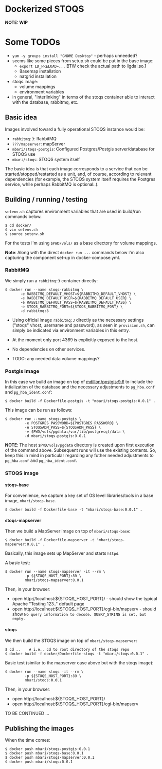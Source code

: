 # Dockerized STOQS

**NOTE: WIP**

# Some TODOs

- `yum -y groups install "GNOME Desktop"` - perhaps unneeded?
- seems like some pieces from setup.sh could be put in the base image:
  - `export LD_PRELOAD=...`  BTW check the actual path to ligdal.so.1
  - Basemap installation
  - natgrid installation
- stoqs image:
  - volume mappings
  - environment variables
- in general, "interlinking" in terms of the stoqs container able to
  interact with the database, rabbitmq, etc.


## Basic idea

Images involved toward a fully operational STOQS instance would be:

- `rabbitmq:3`: RabbitMQ
- `???/mapserver`: mapServer
- `mbari/stoqs-postgis`: Configured Postgres/Postgis server/database for STOQS use
- `mbari/stoqs`: STOQS system itself

The basic idea is that each image corresponds to a service that can be started/stopped/restarted
as a unit, and, of course, according to relevant dependencies (for example, the STOQS system
itself requires the Postgres service, while perhaps RabbitMQ is optional..).

## Building / running / testing

`setenv.sh` captures environment variables that are used in build/run commands below.

```shell
$ cd docker/
$ vim setenv.sh
$ source setenv.sh
```

For the tests I'm using `$PWD/vols/` as a base directory for volume mappings.


**Note**: Along with the direct `docker run ...` commands below I'm also 
capturing the component set-up in docker-compose.yml. 


### RabbitMQ

We simply run a `rabbitmq:3` container directly:

```shell
$ docker run --name stoqs-rabbitmq \
       -e RABBITMQ_DEFAULT_VHOST=${RABBITMQ_DEFAULT_VHOST} \
       -e RABBITMQ_DEFAULT_USER=${RABBITMQ_DEFAULT_USER} \
       -e RABBITMQ_DEFAULT_PASS=${RABBITMQ_DEFAULT_PASS} \
       -e STOQS_RABBITMQ_PORT=${STOQS_RABBITMQ_PORT} \
       -d rabbitmq:3
```

- Using official image `rabbitmq:3` directly as the necessary settings 
  ("stoqs" vhost, username and password), as seen in `provision.sh`,
  can simply be indicated via environment variables in this entry.

- At the moment only port 4369 is explicitly exposed to the host.

- No dependencies on other services.

- TODO: any needed data volume mappings?


### Postgis image

In this case we build an image on top of 
[mdillon/postgis:9.6](https://hub.docker.com/r/mdillon/postgis/)
to include the intialization of the database and the necessary 
adjustments to `pg_hba.conf` and `pg_hba_ident.conf`:

```
$ docker build -f Dockerfile-postgis -t "mbari/stoqs-postgis:0.0.1" .
```

This image can be run as follows:

```shell
$ docker run --name stoqs-postgis \
         -e POSTGRES_PASSWORD=${POSTGRES_PASSWORD} \
         -e STOQSADM_PASS=${STOQSADM_PASS} \
         -v $PWD/vols/pgdata:/var/lib/postgresql/data \
         -d mbari/stoqs-postgis:0.0.1
```

**NOTE**: The host `$PWD/vols/pgdata` directory is created upon first 
execution of the command above. Subsequent runs will use the existing
contents. So, keep this in mind in particular regarding any futher
needed adjustments to `pg_hba.conf` and `pg_hba_ident.conf`.

### STOQS image

#### stoqs-base

For convenience, we capture a key set of OS level libraries/tools 
in a base image, `mbari/stoqs-base`.

```
$ docker build -f Dockerfile-base -t "mbari/stoqs-base:0.0.1" .
```

#### stoqs-mapserver

Then we build a MapServer image on top of `mbari/stoqs-base`:

```
$ docker build -f Dockerfile-mapserver -t "mbari/stoqs-mapserver:0.0.1" .
```

Basically, this image sets up MapServer and starts `httpd`.

A basic test:

```shell
$ docker run --name stoqs-mapserver -it --rm \
         -p ${STOQS_HOST_PORT}:80 \
         mbari/stoqs-mapserver:0.0.1
```

Then, in your browser:
- open http://localhost:${STOQS_HOST_PORT}/ - 
  should show the typical Apache "Testing 123.." default page  
- open http://localhost:${STOQS_HOST_PORT}/cgi-bin/mapserv -
  should show `No query information to decode. QUERY_STRING is set, but empty.`

#### stoqs

We then build the STOQS image on top of `mbari/stoqs-mapserver`:

```
$ cd ..    # i.e., cd to root directory of the stoqs repo
$ docker build -f docker/Dockerfile-stoqs -t "mbari/stoqs:0.0.1" .
```

Basic test (similar to the mapserver case above but with the stoqs image):

```shell
$ docker run --name stoqs -it --rm \
         -p ${STOQS_HOST_PORT}:80 \
         mbari/stoqs:0.0.1
```

Then, in your browser:
- open http://localhost:${STOQS_HOST_PORT}/ 
- open http://localhost:${STOQS_HOST_PORT}/cgi-bin/mapserv 


TO BE CONTINUED ...


## Publishing the images

When the time comes:

```
$ docker push mbari/stoqs-postgis:0.0.1
$ docker push mbari/stoqs-base:0.0.1
$ docker push mbari/stoqs-mapserver:0.0.1
$ docker push mbari/stoqs:0.0.1
```
